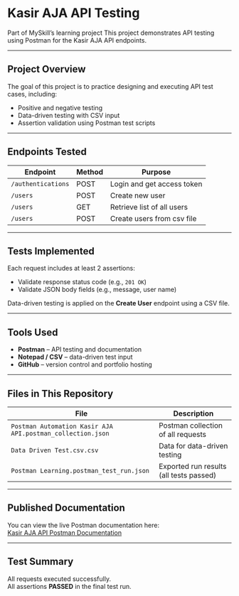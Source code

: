 # Kasir AJA API Testing

Part of MySkill’s learning project
This project demonstrates API testing using Postman for the Kasir AJA API endpoints.

---

## Project Overview
The goal of this project is to practice designing and executing API test cases, including:
- Positive and negative testing
- Data-driven testing with CSV input
- Assertion validation using Postman test scripts

---

## Endpoints Tested
| Endpoint | Method | Purpose |
|-----------|---------|----------|
| `/authentications` | POST | Login and get access token |
| `/users` | POST | Create new user |
| `/users` | GET | Retrieve list of all users |
| `/users` | POST | Create users from csv file |

---

##  Tests Implemented
Each request includes at least 2 assertions:
- Validate response status code (e.g., `201 OK`)
- Validate JSON body fields (e.g., message, user name)

Data-driven testing is applied on the **Create User** endpoint using a CSV file.

---

## Tools Used
- **Postman** – API testing and documentation  
- **Notepad / CSV** – data-driven test input  
- **GitHub** – version control and portfolio hosting  

---

## Files in This Repository
| File | Description |
|------|--------------|
| `Postman Automation Kasir AJA API.postman_collection.json` | Postman collection of all requests |
| `Data Driven Test.csv.csv` | Data for data-driven testing |
| `Postman Learning.postman_test_run.json` | Exported run results (all tests passed) |

---

## Published Documentation
You can view the live Postman documentation here:  
[Kasir AJA API Postman Documentation]([https://documenter.getpostman.com/view/49033900/2sB3QJNWDv])

---

## Test Summary
All requests executed successfully.  
All assertions **PASSED** in the final test run.
